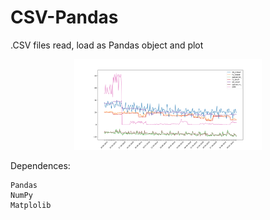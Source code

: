 # CSV-Pandas
.CSV files read, load as Pandas object and plot


<p align="center">
  <img width=300 src="temporalVariationPlot.png"/>
 </p>


Dependences:

    Pandas
    NumPy
    Matplolib
